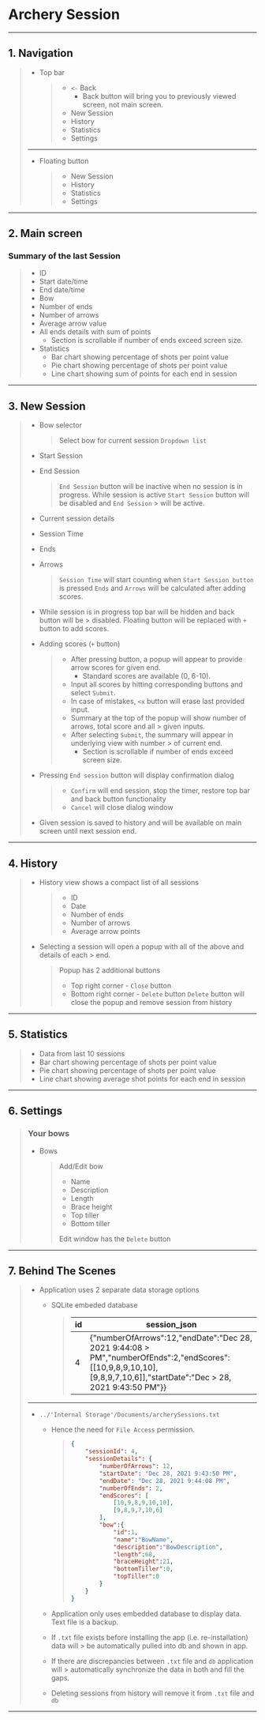<img src="https://github.com/rromanowicz/archery-session/blob/develop/ico.png" title="" alt="" data-align="center">

# Archery Session

---

## 1. Navigation

> - Top bar
>   
>   > - `<-` Back
>   >   - Back button will bring you to previously viewed screen, not main screen.
>   > - New Session
>   > - History
>   > - Statistics
>   > - Settings
> 
> ---
> 
> - Floating button
>   
>   > - New Session
>   > - History
>   > - Statistics
>   > - Settings

---

## 2. Main screen

### Summary of the last Session

> - ID
> - Start date/time
> - End date/time
> - Bow
> - Number of ends
> - Number of arrows
> - Average arrow value
> - All ends details with sum of points
>   - Section is scrollable if number of ends exceed screen size.
> - Statistics
>   - Bar chart showing percentage of shots per point value
>   - Pie chart showing percentage of shots per point value
>   - Line chart showing sum of points for each end in session

---

## 3. New Session

> - Bow selector 
>   
>   > Select bow for current session `Dropdown list`
> 
> - Start Session
> 
> - End Session
>   
>   > `End Session` button will be inactive when no session is in progress.
>   > While session is active `Start Session` button will be disabled and `End Session` > will be active.
> 
> - Current session details
> 
> - Session Time
> 
> - Ends
> 
> - Arrows
>   
>   > `Session Time` will start counting when `Start Session button` is pressed
>   > `Ends` and `Arrows` will be calculated after adding scores.
> 
> - While session is in progress top bar will be hidden and back button will be > disabled. Floating button will be replaced with `+` button to add scores.
> 
> - Adding scores (`+` button)
>   
>   > - After pressing button, a popup will appear to provide arrow scores for given end.
>   >   - Standard scores are available (0, 6-10).
>   > - Input all scores by hitting corresponding buttons and select `Submit`.
>   > - In case of mistakes, `<x` button will erase last provided input.
>   > - Summary at the top of the popup will show number of arrows, total score and all > given inputs.
>   > - After selecting `Submit`, the summary will appear in underlying view with number > of current end.
>   >   - Section is scrollable if number of ends exceed screen size.
> 
> - Pressing `End session` button will display confirmation dialog
>   
>   > - `Confirm` will end session, stop the timer, restore top bar and back button functionality
>   > - `Cancel` will close dialog window
> 
> - Given session is saved to history and will be available on main screen until next session end.

---

## 4. History

> - History view shows a compact list of all sessions
>   
>   > - ID
>   > - Date
>   > - Number of ends
>   > - Number of arrows
>   > - Average arrow points
> 
> - Selecting a session will open a popup with all of the above and details of each > end.
>   
>   > Popup has 2 additional buttons
>   > 
>   > - Top right corner - `Close` button
>   > - Bottom right corner - `Delete` button
>   >   `Delete` button will close the popup and remove session from history

---

## 5. Statistics

> - Data from last 10 sessions
> - Bar chart showing percentage of shots per point value
> - Pie chart showing percentage of shots per point value
> - Line chart showing average shot points for each end in session

---

## 6. Settings

> ### Your bows
> 
> - Bows
>   
>   > Add/Edit bow
>   > 
>   > - Name
>   > - Description
>   > - Length
>   > - Brace height
>   > - Top tiller
>   > - Bottom tiller
>   > 
>   > Edit window has the `Delete` button

---

## 7. Behind The Scenes

> - Application uses 2 separate data storage options
>   
>   - SQLite embeded database
>     
>     > | id  | session_json                                                                                                                                                        |
>     > | --- | ------------------------------------------------------------------------------------------------------------------------------------------------------------------- |
>     > | 4   | {"numberOfArrows":12,"endDate":"Dec 28, 2021 9:44:08 > PM","numberOfEnds":2,"endScores":[[10,9,8,9,10,10],[9,8,9,7,10,6]],"startDate":"Dec > 28, 2021 9:43:50 PM"}} |
> 
> ---
> 
> - `../'Internal Storage'/Documents/archerySessions.txt`
>   
>   - Hence the need for `File Access` permission.
>     
>     > ```json
>     > {
>     >     "sessionId": 4,
>     >     "sessionDetails": {
>     >         "numberOfArrows": 12,
>     >         "startDate": "Dec 28, 2021 9:43:50 PM",
>     >         "endDate": "Dec 28, 2021 9:44:08 PM",
>     >         "numberOfEnds": 2,
>     >         "endScores": [
>     >             [10,9,8,9,10,10],
>     >             [9,8,9,7,10,6]
>     >         ],
>     >         "bow":{
>     >             "id":1,
>     >             "name":"BowName",
>     >             "description":"BowDescription",
>     >             "length":68,
>     >             "braceHeight":21,
>     >             "bottomTiller":0,
>     >             "topTiller":0
>     >         }
>     >     }
>     > }
>     > ```
>   
>   - Application only uses embedded database to display data. Text file is a backup.
>   
>   - If `.txt` file exists before installing the app (i.e. re-installation) data will > be automatically pulled into db and shown in app.
>   
>   - If there are discrepancies between `.txt` file and `db` application will > automatically synchronize the data in both and fill the gaps.
>   
>   - Deleting sessions from history will remove it from `.txt` file and `db`

---
